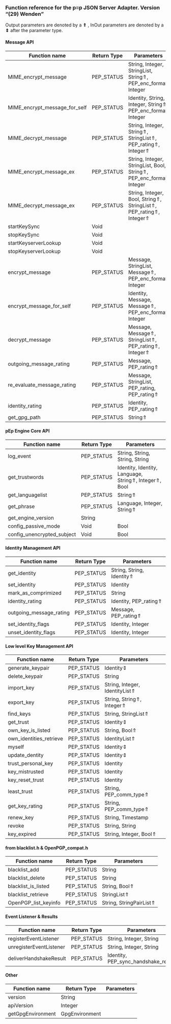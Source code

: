 ### Function reference for the p≡p JSON Server Adapter. Version “(29) Wenden” ###
Output parameters are denoted by a  **⇑** , InOut parameters are denoted by a  **⇕**  after the parameter type.

#### Message API ####
| Function name | Return Type | Parameters |
|---------------|-------------|------------|
| MIME_encrypt_message | PEP_STATUS | String, Integer, StringList, String⇑, PEP_enc_format, Integer |
| MIME_encrypt_message_for_self | PEP_STATUS | Identity, String, Integer, String⇑, PEP_enc_format, Integer |
| MIME_decrypt_message | PEP_STATUS | String, Integer, String⇑, StringList⇑, PEP_rating⇑, Integer⇑ |
| MIME_encrypt_message_ex | PEP_STATUS | String, Integer, StringList, Bool, String⇑, PEP_enc_format, Integer |
| MIME_decrypt_message_ex | PEP_STATUS | String, Integer, Bool, String⇑, StringList⇑, PEP_rating⇑, Integer⇑ |
| startKeySync | Void |  |
| stopKeySync | Void |  |
| startKeyserverLookup | Void |  |
| stopKeyserverLookup | Void |  |
| encrypt_message | PEP_STATUS | Message, StringList, Message⇑, PEP_enc_format, Integer |
| encrypt_message_for_self | PEP_STATUS | Identity, Message, Message⇑, PEP_enc_format, Integer |
| decrypt_message | PEP_STATUS | Message, Message⇑, StringList⇑, PEP_rating⇑, Integer⇑ |
| outgoing_message_rating | PEP_STATUS | Message, PEP_rating⇑ |
| re_evaluate_message_rating | PEP_STATUS | Message, StringList, PEP_rating, PEP_rating⇑ |
| identity_rating | PEP_STATUS | Identity, PEP_rating⇑ |
| get_gpg_path | PEP_STATUS | String⇑ |


#### pEp Engine Core API ####
| Function name | Return Type | Parameters |
|---------------|-------------|------------|
| log_event | PEP_STATUS | String, String, String, String |
| get_trustwords | PEP_STATUS | Identity, Identity, Language, String⇑, Integer⇑, Bool |
| get_languagelist | PEP_STATUS | String⇑ |
| get_phrase | PEP_STATUS | Language, Integer, String⇑ |
| get_engine_version | String |  |
| config_passive_mode | Void | Bool |
| config_unencrypted_subject | Void | Bool |


#### Identity Management API ####
| Function name | Return Type | Parameters |
|---------------|-------------|------------|
| get_identity | PEP_STATUS | String, String, Identity⇑ |
| set_identity | PEP_STATUS | Identity |
| mark_as_comprimized | PEP_STATUS | String |
| identity_rating | PEP_STATUS | Identity, PEP_rating⇑ |
| outgoing_message_rating | PEP_STATUS | Message, PEP_rating⇑ |
| set_identity_flags | PEP_STATUS | Identity, Integer |
| unset_identity_flags | PEP_STATUS | Identity, Integer |


#### Low level Key Management API ####
| Function name | Return Type | Parameters |
|---------------|-------------|------------|
| generate_keypair | PEP_STATUS | Identity⇕ |
| delete_keypair | PEP_STATUS | String |
| import_key | PEP_STATUS | String, Integer, IdentityList⇑ |
| export_key | PEP_STATUS | String, String⇑, Integer⇑ |
| find_keys | PEP_STATUS | String, StringList⇑ |
| get_trust | PEP_STATUS | Identity⇕ |
| own_key_is_listed | PEP_STATUS | String, Bool⇑ |
| own_identities_retrieve | PEP_STATUS | IdentityList⇑ |
| myself | PEP_STATUS | Identity⇕ |
| update_dentity | PEP_STATUS | Identity⇕ |
| trust_personal_key | PEP_STATUS | Identity |
| key_mistrusted | PEP_STATUS | Identity |
| key_reset_trust | PEP_STATUS | Identity |
| least_trust | PEP_STATUS | String, PEP_comm_type⇑ |
| get_key_rating | PEP_STATUS | String, PEP_comm_type⇑ |
| renew_key | PEP_STATUS | String, Timestamp |
| revoke | PEP_STATUS | String, String |
| key_expired | PEP_STATUS | String, Integer, Bool⇑ |


#### from blacklist.h & OpenPGP_compat.h ####
| Function name | Return Type | Parameters |
|---------------|-------------|------------|
| blacklist_add | PEP_STATUS | String |
| blacklist_delete | PEP_STATUS | String |
| blacklist_is_listed | PEP_STATUS | String, Bool⇑ |
| blacklist_retrieve | PEP_STATUS | StringList⇑ |
| OpenPGP_list_keyinfo | PEP_STATUS | String, StringPairList⇑ |


#### Event Listener & Results ####
| Function name | Return Type | Parameters |
|---------------|-------------|------------|
| registerEventListener | PEP_STATUS | String, Integer, String |
| unregisterEventListener | PEP_STATUS | String, Integer, String |
| deliverHandshakeResult | PEP_STATUS | Identity, PEP_sync_handshake_result |


#### Other ####
| Function name | Return Type | Parameters |
|---------------|-------------|------------|
| version | String |  |
| apiVersion | Integer |  |
| getGpgEnvironment | GpgEnvironment |  |


